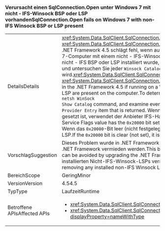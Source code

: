 ### <a name="sqlconnectionopen-fails-on-windows-7-with-non-ifs-winsock-bsp-or-lsp-present"></a><span data-ttu-id="d3156-101">Verursacht einen SqlConnection.Open unter Windows 7 mit nicht - IFS-Winsock BSP oder LSP vorhanden</span><span class="sxs-lookup"><span data-stu-id="d3156-101">SqlConnection.Open fails on Windows 7 with non-IFS Winsock BSP or LSP present</span></span>

|   |   |
|---|---|
|<span data-ttu-id="d3156-102">Details</span><span class="sxs-lookup"><span data-stu-id="d3156-102">Details</span></span>|<span data-ttu-id="d3156-103"><xref:System.Data.SqlClient.SqlConnection.Open> und <xref:System.Data.SqlClient.SqlConnection.OpenAsync(System.Threading.CancellationToken)> in .NET Framework 4.5 schlägt fehl, wenn auf dem Computer vorhanden, die auf einem Windows 7-Computer mit einem nicht - IFS-Winsock BSP oder LSP ausgeführt sind. Bestimmt, ob ein nicht - IFS BSP oder LSP installiert wurde, verwenden die <code>netsh WinSock Show Catalog</code> Befehl, und untersuchen Sie jeder <code>Winsock Catalog Provider Entry</code> Element, das zurückgegeben wird.</span><span class="sxs-lookup"><span data-stu-id="d3156-103"><xref:System.Data.SqlClient.SqlConnection.Open> and <xref:System.Data.SqlClient.SqlConnection.OpenAsync(System.Threading.CancellationToken)> fail in the .NET Framework 4.5 if running on a Windows 7 machine with a non-IFS Winsock BSP or LSP are present on the computer.To determine whether a non-IFS BSP or LSP is installed, use the <code>netsh WinSock Show Catalog</code> command, and examine every <code>Winsock Catalog Provider Entry</code> item that is returned.</span></span> <span data-ttu-id="d3156-104">Wenn für den Servicekennzeichenwert das <code>0x20000</code>-Bit gesetzt ist, verwendet der Anbieter IFS-Handle und funktioniert daher ordnungsgemäß.</span><span class="sxs-lookup"><span data-stu-id="d3156-104">If the Service Flags value has the <code>0x20000</code> bit set, the provider uses IFS handles and will work correctly.</span></span> <span data-ttu-id="d3156-105">Wenn das <code>0x20000</code>-Bit leer (nicht festgelegt) ist, handelt es sich um ein Nicht-IFS-BSP oder -LSP.</span><span class="sxs-lookup"><span data-stu-id="d3156-105">If the <code>0x20000</code> bit is clear (not set), it is a non-IFS BSP or LSP.</span></span>|
|<span data-ttu-id="d3156-106">Vorschlag</span><span class="sxs-lookup"><span data-stu-id="d3156-106">Suggestion</span></span>|<span data-ttu-id="d3156-107">Dieses Problem wurde in .NET Framework 4.5.2 behoben, daher kann es durch ein Upgrade von .NET Framework vermieden werden.</span><span class="sxs-lookup"><span data-stu-id="d3156-107">This bug has been fixed in the .NET Framework 4.5.2, so it can be avoided by upgrading the .NET Framework.</span></span> <span data-ttu-id="d3156-108">Alternativ kann es durch Entfernen aller installierten Nicht-IFS-Winsock-LSPs vermieden werden.</span><span class="sxs-lookup"><span data-stu-id="d3156-108">Alternatively, it can be avoided by removing any installed non-IFS Winsock LSPs.</span></span>|
|<span data-ttu-id="d3156-109">Bereich</span><span class="sxs-lookup"><span data-stu-id="d3156-109">Scope</span></span>|<span data-ttu-id="d3156-110">Gering</span><span class="sxs-lookup"><span data-stu-id="d3156-110">Minor</span></span>|
|<span data-ttu-id="d3156-111">Version</span><span class="sxs-lookup"><span data-stu-id="d3156-111">Version</span></span>|<span data-ttu-id="d3156-112">4.5</span><span class="sxs-lookup"><span data-stu-id="d3156-112">4.5</span></span>|
|<span data-ttu-id="d3156-113">Typ</span><span class="sxs-lookup"><span data-stu-id="d3156-113">Type</span></span>|<span data-ttu-id="d3156-114">Laufzeit</span><span class="sxs-lookup"><span data-stu-id="d3156-114">Runtime</span></span>|
|<span data-ttu-id="d3156-115">Betroffene APIs</span><span class="sxs-lookup"><span data-stu-id="d3156-115">Affected APIs</span></span>|<ul><li><xref:System.Data.SqlClient.SqlConnection.Open?displayProperty=nameWithType></li><li><xref:System.Data.SqlClient.SqlConnection.OpenAsync(System.Threading.CancellationToken)?displayProperty=nameWithType></li></ul>|

